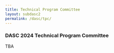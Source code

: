 ```yaml
---
title: Technical Program Committee
layout: subdasc2
permalink: /dasc/tpc/
---
```


<h3>DASC 2024 Technical Program Committee</h3>
TBA
